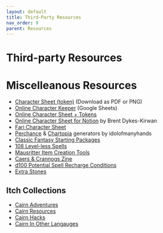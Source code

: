 ```yaml
---
layout: default
title: Third-Party Resources
nav_order: 9
parent: Resources
---
```


# Third-party Resources

# Miscelleanous Resources
- [Character Sheet (token)](https://docs.google.com/drawings/d/1_X9o8rzE5jFPQpP1yCz1sPikdm8naQ1gPkT-ATK2T0c) (Download as PDF or PNG)
- [Online Character Keeper](https://docs.google.com/spreadsheets/d/1Ueq-v5XZ-mC1qFd81T0892RzRsr8WdgAG89M4ZXe5qM) (Google Sheets)
- [Online Character Sheet + Tokens](https://docs.google.com/presentation/d/1rYEUNE9_zsEUBut3a3UyRhRr8fy33s5fjX4Y7L6lvog)
- [Online Character Sheet for Notion](https://tinyurl.com/notion-cairn) by Brent Dykes-Kirwan
- [Fari Character Sheet](https://fari.app/characters/new/cairn/cairn)
- [Perchance](https://perchance.org/cairn-characters) & [Chartopia](http://d12dev.com/chart/32009) generators by idolofmanyhands
- [Classic Fantasy Starting Packages](https://dreamingdragonslayer.itch.io/into-the-odd-classic-fantasy-starting-packages)
- [108 Level-less Spells](https://dreamingdragonslayer.itch.io/108-level-less-spells-d366)
- [Mausritter Item Creation Tools](https://mausritter.com/item-card-studio/)
- [Caers & Crannogs Zine](https://manarampmatt.itch.io/caers-crannogs-issue-1)
- [d100 Potential Spell Recharge Conditions](https://blog.d4caltrops.com/2022/09/d100-potential-spell-recharge-conditions.html)
- [Extra Stones](https://github.com/seedlinggames/extra-stones/blob/main/trinkets.md)

## Itch Collections
- [Cairn Adventures](https://itch.io/c/1352509/cairn-adventures)
- [Cairn Resources](https://itch.io/c/2475049/cairn-resources)
- [Cairn Hacks](https://itch.io/c/1702301/cairn-hacks)
- [Cairn In Other Langauges](https://itch.io/c/2475051/cairn-in-other-languages)
